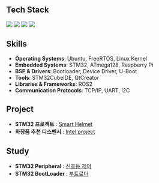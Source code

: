 <div align="left">

## Tech Stack  

<img src="https://img.shields.io/badge/c++-00599C?style=for-the-badge&logo=c%2B%2B&logoColor=white">
<img src="https://img.shields.io/badge/C-A8B9CC?style=for-the-badge&logo=C&logoColor=white">
<img src="https://img.shields.io/badge/Python-3776AB?style=for-the-badge&logo=Python&logoColor=white">
<img src="https://img.shields.io/badge/linux-FCC624?style=for-the-badge&logo=linux&logoColor=black">

</div>

<div align="left">

## Skills  

- **Operating Systems**: Ubuntu, FreeRTOS, Linux Kernel  
- **Embedded Systems**: STM32, ATmega128, Raspberry Pi  
- **BSP & Drivers**: Bootloader, Device Driver, U-Boot  
- **Tools**: STM32CubeIDE, QtCreator  
- **Libraries & Frameworks**: ROS2  
- **Communication Protocols**: TCP/IP, UART, I2C

</div>

<div align="left">

## Project  

- **STM32 프로젝트** : [Smart Helmet](https://github.com/oohminji/MiniProject_Helmet)
- **화장품 추천 디스펜서** : [Intel project](https://github.com/oohminji/intel-project)

</div>

<div align="left">

## Study
- **STM32 Peripheral** : [신호등 제어](https://github.com/oohminji/STM32-Peripheral)
- **STM32 BootLoader** : [부트로더](https://github.com/oohminji/STM_BootLoader)


